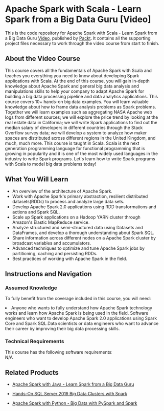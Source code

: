 # Apache Spark with Scala - Learn Spark from a Big Data Guru [Video]
This is the code repository for Apache Spark with Scala - Learn Spark from a Big Data Guru [Video](https://www.packtpub.com/big-data-and-business-intelligence/apache-spark-scala-learn-spark-big-data-guru-video), published by [Packt](https://www.packtpub.com/?utm_source=github). It contains all the supporting project files necessary to work through the video course from start to finish.
## About the Video Course
This course covers all the fundamentals of Apache Spark with Scala and teaches you everything you need to know about developing Spark applications with Scala. At the end of this course, you will gain in-depth knowledge about Apache Spark and general big data analysis and manipulations skills to help your company to adapt Apache Spark for building a big data processing pipeline and data analytics applications. This course covers 10+ hands-on big data examples. You will learn valuable knowledge about how to frame data analysis problems as Spark problems. Together we will learn examples such as aggregating NASA Apache web logs from different sources; we will explore the price trend by looking at the real estate data in California; we will write Spark applications to find out the median salary of developers in different countries through the Stack Overflow survey data; we will develop a system to analyze how maker spaces are distributed across different regions in the United Kingdom, and much, much more. This course is taught in Scala. Scala is the next generation programming language for functional programming that is growing in popularity and it is one of the most widely used languages in the industry to write Spark programs. Let's learn how to write Spark programs with Scala to model big data problems today!

<H2>What You Will Learn</H2>
<DIV class=book-info-will-learn-text>
<UL>
<LI> An overview of the architecture of Apache Spark.</LI>
<LI> Work with Apache Spark's primary abstraction, resilient distributed datasets(RDDs) to process and analyze large data sets.</LI>
<LI> Develop Apache Spark 2.0 applications using RDD transformations and actions and Spark SQL.</LI>
<LI> Scale up Spark applications on a Hadoop YARN cluster through Amazon's Elastic MapReduce service.</LI>
<LI> Analyze structured and semi-structured data using Datasets and DataFrames, and develop a thorough understanding about Spark SQL.</LI>
<LI> Share information across different nodes on a Apache Spark cluster by broadcast variables and accumulators.</LI>
<LI> Advanced techniques to optimize and tune Apache Spark jobs by partitioning, caching and persisting RDDs.</LI>
<LI> Best practices of working with Apache Spark in the field.</LI>
</UL></DIV>

## Instructions and Navigation
### Assumed Knowledge
To fully benefit from the coverage included in this course, you will need:<br/>
<DIV class=book-info-will-learn-text>
<LI> Anyone who wants to fully understand how Apache Spark technology works and learn how Apache Spark is being used in the field. Software engineers who want to develop Apache Spark 2.0 applications using Spark Core and Spark SQL.Data scientists or data engineers who want to advance their career by improving their big data processing skills.</LI> 
<DIV>

### Technical Requirements
This course has the following software requirements:<br/>
N/A

## Related Products
* [Apache Spark with Java - Learn Spark from a Big Data Guru ](https://www.packtpub.com/application-development/apache-spark-java-learn-spark-big-data-guru-video)

* [Hands-On SQL Server 2019 Big Data Clusters with Spark]( https://www.packtpub.com/big-data-and-business-intelligence/hands-sql-server-2019-big-data-clusters-spark-video)

* [Apache Spark with Python - Big Data with PySpark and Spark ]( https://www.packtpub.com/big-data-and-business-intelligence/apache-spark-python-big-data-pyspark-and-spark-video)

